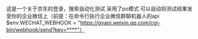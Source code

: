 这是一个关于京东的登录，搜索自动化测试
采用了po模式
可以自动将测试结果发至你的企业微信上（前提：在命令行执行企业微信群聊机器人的api
$env:WECHAT_WEBHOOK = "https://qyapi.weixin.qq.com/cgi-bin/webhook/send?key=****"）

